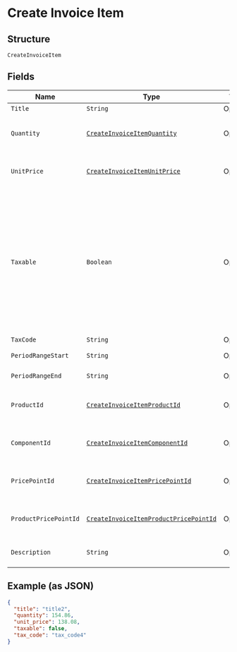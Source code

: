 
# Create Invoice Item

## Structure

`CreateInvoiceItem`

## Fields

| Name | Type | Tags | Description | Getter | Setter |
|  --- | --- | --- | --- | --- | --- |
| `Title` | `String` | Optional | - | String getTitle() | setTitle(String title) |
| `Quantity` | [`CreateInvoiceItemQuantity`](../../doc/models/containers/create-invoice-item-quantity.md) | Optional | This is a container for one-of cases. | CreateInvoiceItemQuantity getQuantity() | setQuantity(CreateInvoiceItemQuantity quantity) |
| `UnitPrice` | [`CreateInvoiceItemUnitPrice`](../../doc/models/containers/create-invoice-item-unit-price.md) | Optional | This is a container for one-of cases. | CreateInvoiceItemUnitPrice getUnitPrice() | setUnitPrice(CreateInvoiceItemUnitPrice unitPrice) |
| `Taxable` | `Boolean` | Optional | Set to true to automatically calculate taxes. Site must be configured to use and calculate taxes.<br><br>If using Avalara, a tax_code parameter must also be sent. | Boolean getTaxable() | setTaxable(Boolean taxable) |
| `TaxCode` | `String` | Optional | - | String getTaxCode() | setTaxCode(String taxCode) |
| `PeriodRangeStart` | `String` | Optional | YYYY-MM-DD | String getPeriodRangeStart() | setPeriodRangeStart(String periodRangeStart) |
| `PeriodRangeEnd` | `String` | Optional | YYYY-MM-DD | String getPeriodRangeEnd() | setPeriodRangeEnd(String periodRangeEnd) |
| `ProductId` | [`CreateInvoiceItemProductId`](../../doc/models/containers/create-invoice-item-product-id.md) | Optional | This is a container for one-of cases. | CreateInvoiceItemProductId getProductId() | setProductId(CreateInvoiceItemProductId productId) |
| `ComponentId` | [`CreateInvoiceItemComponentId`](../../doc/models/containers/create-invoice-item-component-id.md) | Optional | This is a container for one-of cases. | CreateInvoiceItemComponentId getComponentId() | setComponentId(CreateInvoiceItemComponentId componentId) |
| `PricePointId` | [`CreateInvoiceItemPricePointId`](../../doc/models/containers/create-invoice-item-price-point-id.md) | Optional | This is a container for one-of cases. | CreateInvoiceItemPricePointId getPricePointId() | setPricePointId(CreateInvoiceItemPricePointId pricePointId) |
| `ProductPricePointId` | [`CreateInvoiceItemProductPricePointId`](../../doc/models/containers/create-invoice-item-product-price-point-id.md) | Optional | This is a container for one-of cases. | CreateInvoiceItemProductPricePointId getProductPricePointId() | setProductPricePointId(CreateInvoiceItemProductPricePointId productPricePointId) |
| `Description` | `String` | Optional | **Constraints**: *Maximum Length*: `255` | String getDescription() | setDescription(String description) |

## Example (as JSON)

```json
{
  "title": "title2",
  "quantity": 154.86,
  "unit_price": 138.08,
  "taxable": false,
  "tax_code": "tax_code4"
}
```

